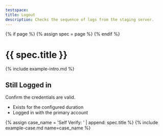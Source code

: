 ```yaml
---
testspace:
title: Logout
description: Checks the sequence of logs from the staging server. 
---
```


{% if page %} {% assign spec = page %} {% endif %}

# {{ spec.title }}
{% include example-intro.md %}

## Still Logged in
Confirm the credentials are valid.

- Exists for the configured duration
- Logged in with the primary account


{% assign case_name = 'Self Verify: ' | append: spec.title %}
{% include example-case.md name=case_name %}
